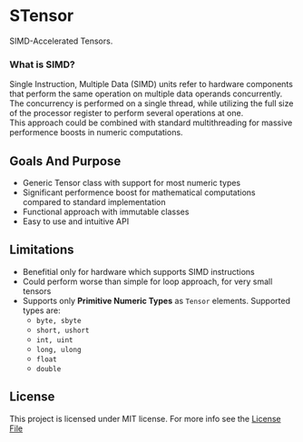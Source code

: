 # STensor

SIMD-Accelerated Tensors.

### What is SIMD?
Single Instruction, Multiple Data (SIMD) units refer to hardware components that perform the same operation on multiple data operands concurrently.
The concurrency is performed on a single thread, while utilizing the full size of the processor register to perform several operations at one.  
This approach could be combined with standard multithreading for massive performence boosts in numeric computations.

## Goals And Purpose
* Generic Tensor class with support for most numeric types
* Significant performence boost for mathematical computations compared to standard implementation
* Functional approach with immutable classes
* Easy to use and intuitive API

## Limitations
* Benefitial only for hardware which supports SIMD instructions
* Could perform worse than simple for loop approach, for very small tensors
* Supports only **Primitive Numeric Types** as ```Tensor``` elements. Supported types are:
  * ```byte, sbyte```
  * ```short, ushort```
  * ```int, uint```
  * ```long, ulong```
  * ```float```
  * ```double```

## License
This project is licensed under MIT license. For more info see the [License File](LICENSE)
